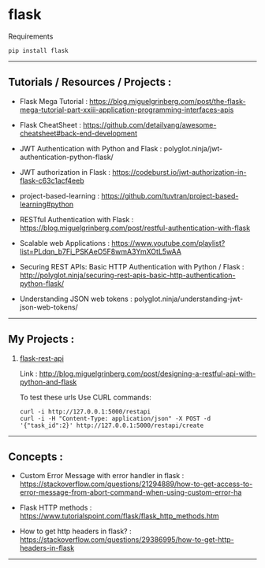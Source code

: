 # flask

Requirements

```
pip install flask
```

---

## Tutorials / Resources / Projects :

* Flask Mega Tutorial : https://blog.miguelgrinberg.com/post/the-flask-mega-tutorial-part-xxiii-application-programming-interfaces-apis

* Flask CheatSheet : https://github.com/detailyang/awesome-cheatsheet#back-end-development

* JWT Authentication with Python and Flask : polyglot.ninja/jwt-authentication-python-flask/

* JWT authorization in Flask : https://codeburst.io/jwt-authorization-in-flask-c63c1acf4eeb

* project-based-learning : https://github.com/tuvtran/project-based-learning#python

* RESTful Authentication with Flask : https://blog.miguelgrinberg.com/post/restful-authentication-with-flask

* Scalable web Applications : https://www.youtube.com/playlist?list=PLdqn_b7Fi_PSKAeO5F8wmA3YmXOtL5wAA

* Securing REST APIs: Basic HTTP Authentication with Python / Flask : http://polyglot.ninja/securing-rest-apis-basic-http-authentication-python-flask/

* Understanding JSON web tokens : polyglot.ninja/understanding-jwt-json-web-tokens/

---

## My Projects :

1. [flask-rest-api](1-flask-rest-api/)

    Link : http://blog.miguelgrinberg.com/post/designing-a-restful-api-with-python-and-flask


    To test these urls Use CURL commands:
    ```
    curl -i http://127.0.0.1:5000/restapi
    curl -i -H "Content-Type: application/json" -X POST -d '{"task_id":2}' http://127.0.0.1:5000/restapi/create
    ```

---

## Concepts :

* Custom Error Message with error handler in flask : https://stackoverflow.com/questions/21294889/how-to-get-access-to-error-message-from-abort-command-when-using-custom-error-ha

* Flask HTTP methods : https://www.tutorialspoint.com/flask/flask_http_methods.htm

* How to get http headers in flask? : https://stackoverflow.com/questions/29386995/how-to-get-http-headers-in-flask

---

